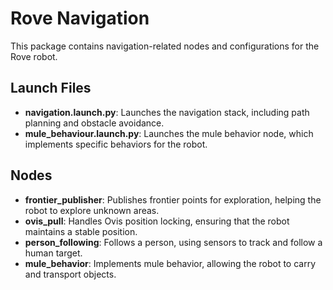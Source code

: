 # Rove Navigation

This package contains navigation-related nodes and configurations for the Rove robot.

## Launch Files

- **navigation.launch.py**: Launches the navigation stack, including path planning and obstacle avoidance.
- **mule_behaviour.launch.py**: Launches the mule behavior node, which implements specific behaviors for the robot.

## Nodes

- **frontier_publisher**: Publishes frontier points for exploration, helping the robot to explore unknown areas.
- **ovis_pull**: Handles Ovis position locking, ensuring that the robot maintains a stable position.
- **person_following**: Follows a person, using sensors to track and follow a human target.
- **mule_behavior**: Implements mule behavior, allowing the robot to carry and transport objects.